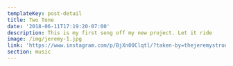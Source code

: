 ```yaml
---
templateKey: post-detail
title: Two Tone
date: '2018-06-11T17:19:20-07:00'
description: This is my first song off my new project. Let it ride
image: /img/jeremy-1.jpg
link: 'https://www.instagram.com/p/BjXn00Clqtl/?taken-by=thejeremystrong'
section: music
---
```

